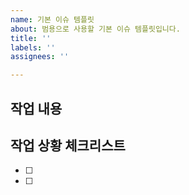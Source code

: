 ```yaml
---
name: 기본 이슈 템플릿
about: 범용으로 사용할 기본 이슈 템플릿입니다.
title: ''
labels: ''
assignees: ''

---
```


## 작업 내용

## 작업 상황 체크리스트
-[ ]
-[ ]
